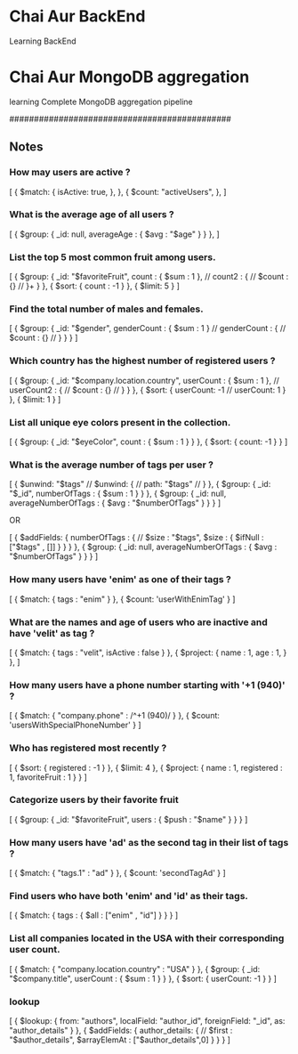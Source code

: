 # Chai Aur BackEnd
 Learning BackEnd

# Chai Aur MongoDB aggregation
 learning Complete MongoDB aggregation pipeline

#############################################
## Notes

### How may users are active ?

[
  {
    $match: {
      isActive: true,
    },
  },
  {
    $count: "activeUsers",
  },
]

### What is the average age of all users ?

[
  {
    $group: {
      _id: null,
      averageAge : {
        $avg : "$age"
      }
    }
  },
]

### List the top 5 most common fruit among users.

[
  {
    $group: {
      _id: "$favoriteFruit",
      count : {
        $sum : 1
      },
      // count2 : {
      //   $count : {}
      // }+
    }
  },
  {
    $sort: {
      count : -1
    }
  },
  {
    $limit: 5
  }
]

### Find the total number of males and females.

[
  {
    $group: {
      _id: "$gender",
      genderCount : {
        $sum : 1
      }
      // genderCount : {
      //   $count : {}
      // }
    }
  }
]

### Which country has the highest number of registered users ?

[
  {
    $group: {
      _id: "$company.location.country",
      userCount : {
        $sum : 1
      },
      // userCount2 : {
      //   $count : {}
      // }
    }
  },
  {
    $sort: {
      userCount: -1
      // userCount: 1
    }
  },
  {
    $limit: 1
  }
]

### List all unique eye colors present in the collection.

[
  {
    $group: {
      _id: "$eyeColor",
      count : {
        $sum : 1
      }
    }
  },
  {
    $sort: {
      count: -1
    }
  }
]

### What is the average number of tags per user ?

[
  {
    $unwind: "$tags"
    // $unwind: {
    //   path: "$tags"
    // }
  },
  {
    $group: {
      _id: "$_id",
       numberOfTags : {
         $sum : 1
       }
    }
  },
  {
    $group: {
      _id: null,
      averageNumberOfTags : {
        $avg : "$numberOfTags"
      }
    }
  }
]

OR

[
  {
    $addFields: {
      numberOfTags : {
        // $size : "$tags",
        $size : {
          $ifNull : ["$tags" , []]
        }
      }
    }
  },
  {
    $group: {
      _id: null,
      averageNumberOfTags : {
        $avg : "$numberOfTags"
      }
    }
  }
]

### How many users have 'enim' as one of their tags ?

[
  {
    $match: {
      tags : "enim"
    }
  },
  {
    $count: 'userWithEnimTag'
  }
]

### What are the names and age of users who are inactive and have 'velit' as tag ?

[
  {
    $match: {
      tags : "velit",
      isActive : false
    }
  },
  {
    $project: {
      name : 1,
      age : 1,
    }
  },
]

### How many users have a phone number starting with '+1 (940)' ?

[
  {
    $match: {
      "company.phone" : /^\+1 \(940\)/
    }
  },
  {
    $count: 'usersWithSpecialPhoneNumber'
  }
]

### Who has registered most recently ?

[
  {
    $sort: {
      registered : -1
    }
  },
  {
    $limit: 4
  },
  {
    $project: {
      name : 1,
      registered : 1,
      favoriteFruit : 1
    }
  }
]

### Categorize users by their favorite fruit

[
  {
    $group: {
      _id: "$favoriteFruit",
      users : {
        $push : "$name"
      }
    }
  }
]

### How many users have 'ad' as the second tag in their list of tags ?

[
  {
    $match: {
      "tags.1" : "ad"
    }
  },
  {
    $count: 'secondTagAd'
  }
]

### Find users who have both 'enim' and 'id' as their tags.

[
  {
    $match: {
      tags : {
        $all : ["enim" , "id"]
      }
    }
  }
]

### List all companies located in the USA with their corresponding user count.

[
  {
    $match: {
      "company.location.country" : "USA"
    }
  },
  {
    $group: {
      _id: "$company.title",
      userCount : {
        $sum : 1
      }
    }
  },
  {
    $sort: {
      userCount: -1
    }
  }
]

### lookup

[
  {
    $lookup: {
      from: "authors",
      localField: "author_id",
      foreignField: "_id",
      as: "author_details"
    }
  },
  {
    $addFields: {
      author_details: {
        // $first : "$author_details",
        $arrayElemAt : ["$author_details",0]
      }
    }
  }
]
